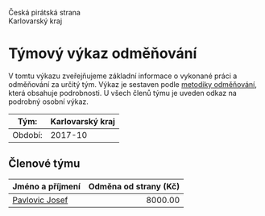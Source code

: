 Česká pirátská strana  
Karlovarský kraj

Týmový výkaz odměňování
===========================

V tomtu výkazu zveřejňujeme základní informace o vykonané práci a odměňování
za určitý tým. Výkaz je sestaven podle [metodiky odměňování][metodika],
která obsahuje podrobnosti. U všech členů týmu je uveden odkaz na podrobný osobní výkaz.

Tým:                     | Karlovarský kraj
-----------------------  | --------------------
Období:                  | 2017-10

Členové týmu
--------------

| Jméno a příjmení                  |   Odměna od strany (Kč) |
|:----------------------------------|------------------------:|
| [Pavlovic Josef](pavlovic-josef/) |                 8000.00 |


[metodika]: https://redmine.pirati.cz/projects/po/wiki/Odmenovani
